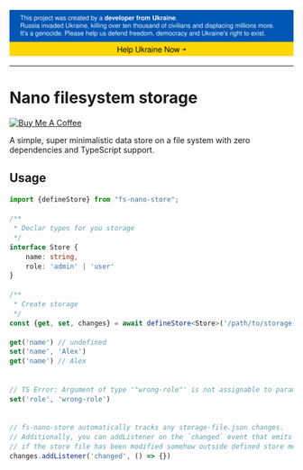 [![Stand With Ukraine](https://raw.githubusercontent.com/vshymanskyy/StandWithUkraine/main/banner-direct-single.svg)](https://stand-with-ukraine.pp.ua)

---

# Nano filesystem storage
<a href="https://www.buymeacoffee.com/kozack" target="_blank"><img src="https://cdn.buymeacoffee.com/buttons/v2/default-red.png" alt="Buy Me A Coffee" style="height: 60px !important;" ></a>

A simple, super minimalistic data store on a file system with zero dependencies and TypeScript support.

## Usage

```ts
import {defineStore} from "fs-nano-store";

/**
 * Declar types for you storage
 */
interface Store {
    name: string,
    role: 'admin' | 'user'
}

/**
 * Create storage
 */
const {get, set, changes} = await defineStore<Store>('/path/to/storage-file.json')

get('name') // undefined
set('name', 'Alex')
get('name') // Alex


// TS Error: Argument of type '"wrong-role"' is not assignable to parameter of type '"admin" | "user"'.
set('role', 'wrong-role')


// fs-nano-store automatically tracks any storage-file.json changes.
// Additionally, you can addListener on the `changed` event that emits
// if the store file has been modified somehow outside defined store methods.
changes.addListener('changed', () => {})
```
